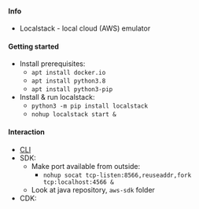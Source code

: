 #### Info
* Localstack - local cloud (AWS) emulator 

#### Getting started
* Install prerequisites:
    * `apt install docker.io`
    * `apt install python3.8`
    * `apt install python3-pip`
* Install & run localstack:
    * `python3 -m pip install localstack`
    * `nohup localstack start &`

#### Interaction
* [CLI](localstack-aws-cli.md)
* SDK:
    * Make port available from outside: 
        * `nohup socat tcp-listen:8566,reuseaddr,fork tcp:localhost:4566 &`
    * Look at java repository, `aws-sdk` folder
* CDK: